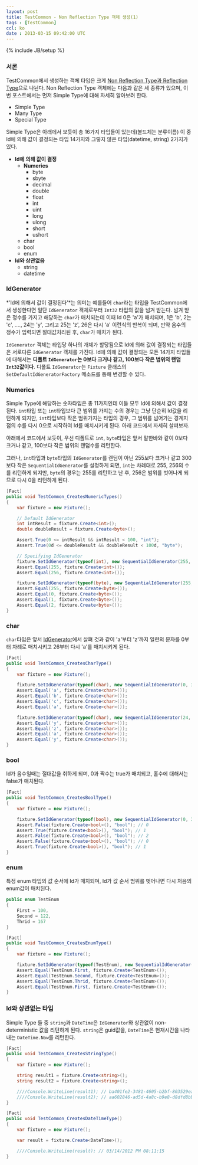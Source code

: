 ```yaml
---
layout: post
title: TestCommon - Non Reflection Type 객체 생성(1)
tags : [TestCommon]
ccl: ko
date : 2013-03-15 09:42:00 UTC
---
```

{% include JB/setup %}

### 서론
TestCommon에서 생성하는 객체 타입은 크게 [Non Reflection Type과 Reflection Type]으로 나뉜다.
Non Reflection Type 객체에는 다음과 같은 세 종류가 있으며,
이번 포스트에서는 먼저 Simple Type에 대해 자세히 알아보려 한다.

-   Simple Type
-   Many Type
-   Special Type

Simple Type은 아래에서 보듯이 총 16가지 타입들이 있는데(볼드체는 분류이름) 이 중 Id에 의해 값이 결정되는 타입 14가지와 그렇지 않은 타입(datetime, string) 2가지가 있다.

-   **Id에 의해 값이 결정**
    -   **Numerics**
        -   byte
        -   sbyte
        -   decimal
        -   double
        -   float
        -   int
        -   uint
        -   long
        -   ulong
        -   short
        -   ushort
    -   char
    -   bool
    -   enum
-   **Id와 상관없음**
    -   string  
    -   datetime

<!-- break -->

<a id="IdGenerator"></a>
### IdGenerator
*'Id에 의해서 값이 결정된다'*는 의미는 예를들어 `char`라는 타입을 TestCommon에서 생성한다면
일단 `IdGenerator` 객체로부터 `Int32` 타입의 값을 넘겨 받는다. 넘겨 받은 정수를 가지고 해당하는 `char`가 매치되는데
이때 Id 0은 'a'가 매치되며, 1은 'b', 2는 'c', ...., 24는 'y', 그리고 25는 'z', 26은 다시 'a' 이런식의 반복이 되며,
만약 음수의 정수가 입력되면 절대값처리된 후, `char`가 매치가 된다.

`IdGenerator` 객체는 타입당 하나의 개체가 할당됨으로 Id에 의해 값이 결정되는 타입들은 서로다른 `IdGenerator` 객체를 가진다. 
Id에 의해 값이 결정되는 모든 14가지 타입들에 대해서는 **디폴트 `IdGenerator`는 0보다 크거나 같고, 100보다 작은 범위의 랜덤 `Int32`값이다**.
디폴트 `IdGenerator`는 `Fixture` 클래스의 `SetDefaultIdGeneratorFactory` 메소드를 통해 변경할 수 있다.

### Numerics
Simple Type에 해당하는 숫자타입은 총 11가지인데 이들 모두 Id에 의해서 값이 결정된다.
`int`타입 또는 `int`타입보다 큰 범위를 가지는 수의 경우는 그냥 단순히 Id값을 리턴하게 되지만,
`int`타입보다 작은 범위가지는 타입의 경우, 그 범위를 넘어가는 경계지점의 수를 다시 0으로 시작하여 Id를 매치시키게 된다.
아래 코드에서 자세히 살펴보자.

아래에서 코드에서 보듯이, 
우선 디폴트로 `int`, `byte`타입은 앞서 말한바와 같이 0보다 크거나 같고,
100보다 작은 범위의 랜덤수를 리턴한다.

그러나, `int`타입과 `byte`타입의 `IdGenerator`를 랜덤이 아닌
255보다 크거나 같고 300보다 작은 `SequentialIdGenerator`를 설정하게 되면,
`int`는 차례대로 255, 256의 수를 리턴하게 되지만,
`byte`의 경우는 255를 리턴하고 난 후, 256은 범위를 벗어나게 되므로 다시 0을 리턴하게 된다.

```c#
[Fact]
public void TestCommon_CreatesNumericTypes()
{
    var fixture = new Fixture();

    // Default IdGenerator
    int intResult = fixture.Create<int>();
    double doubleResult = fixture.Create<byte>();

    Assert.True(0 <= intResult && intResult < 100, "int");
    Assert.True(0d <= doubleResult && doubleResult < 100d, "byte");

    // Specifying IdGenerator
    fixture.SetIdGenerator(typeof(int), new SequentialIdGenerator(255, 300));
    Assert.Equal(255, fixture.Create<int>());
    Assert.Equal(256, fixture.Create<int>());

    fixture.SetIdGenerator(typeof(byte), new SequentialIdGenerator(255, 300));
    Assert.Equal(255, fixture.Create<byte>());
    Assert.Equal(0, fixture.Create<byte>());
    Assert.Equal(1, fixture.Create<byte>());
    Assert.Equal(2, fixture.Create<byte>());
}
```

### char
`char`타입은 앞서 [IdGenerator](#IdGenerator)에서 살펴 것과 같이 'a'부터 'z'까지 일련의 문자를 0부터 차례로 매치시키고
26부터 다시 'a'를 매치시키게 된다.

```c#
[Fact]
public void TestCommon_CreatesCharType()
{
    var fixture = new Fixture();

    fixture.SetIdGenerator(typeof(char), new SequentialIdGenerator(0, 3));
    Assert.Equal('a', fixture.Create<char>());
    Assert.Equal('b', fixture.Create<char>());
    Assert.Equal('c', fixture.Create<char>());
    Assert.Equal('a', fixture.Create<char>());

    fixture.SetIdGenerator(typeof(char), new SequentialIdGenerator(24, 27));
    Assert.Equal('y', fixture.Create<char>());
    Assert.Equal('z', fixture.Create<char>());
    Assert.Equal('a', fixture.Create<char>());
    Assert.Equal('y', fixture.Create<char>());
}
```
### bool
Id가 음수일때는 절대값을 취하게 되며, 0과 짝수는 true가 매치되고, 홀수에 대해서는 false가 매치된다.

```c#
[Fact]
public void TestCommon_CreatesBoolType()
{
    var fixture = new Fixture();

    fixture.SetIdGenerator(typeof(bool), new SequentialIdGenerator(0, 3));
    Assert.False(fixture.Create<bool>(), "bool"); // 0
    Assert.True(fixture.Create<bool>(), "bool"); // 1
    Assert.False(fixture.Create<bool>(), "bool"); // 2
    Assert.False(fixture.Create<bool>(), "bool"); // 0
    Assert.True(fixture.Create<bool>(), "bool"); // 1
}
```
### enum
특정 enum 타입의 값 순서에 Id가 매치되며, Id가 값 순서 범위를 벗어나면 다시 처음의 enum값이 매치된다.

```c#
public enum TestEnum
{
    First = 100,
    Second = 122,
    Thrid = 167
}

[Fact]
public void TestCommon_CreatesEnumType()
{
    var fixture = new Fixture();

    fixture.SetIdGenerator(typeof(TestEnum), new SequentialIdGenerator(0, 3));
    Assert.Equal(TestEnum.First, fixture.Create<TestEnum>());
    Assert.Equal(TestEnum.Second, fixture.Create<TestEnum>());
    Assert.Equal(TestEnum.Thrid, fixture.Create<TestEnum>());
    Assert.Equal(TestEnum.First, fixture.Create<TestEnum>());
}
```
### Id와 상관없는 타입
Simple Type 들 중 `string`과 `DateTime`은 `IdGenerator`와 상관없이 non-deterministic 값을 리턴하게 된다.
`string`은 guid값을, `DateTime`은 현재시간을 나타내는 `DateTime.Now`를 리턴한다.

```c#
[Fact]
public void TestCommon_CreatesStringType()
{
    var fixture = new Fixture();

    string result1 = fixture.Create<string>();
    string result2 = fixture.Create<string>();

    ////Console.WriteLine(result1); // ba401fe2-3481-4605-b2bf-803529ea8bba
    ////Console.WriteLine(result2); // aa602846-ad5d-4a8c-b9e8-d8dfd8bba265
}

[Fact]
public void TestCommon_CreatesDateTimeType()
{
    var fixture = new Fixture();

    var result = fixture.Create<DateTime>();

    ////Console.WriteLine(result); // 03/14/2012 PM 08:11:15
}
```

[Non Reflection Type과 Reflection Type]: /TestCommon's-Non-Reflection-Type-and-Reflection-Type